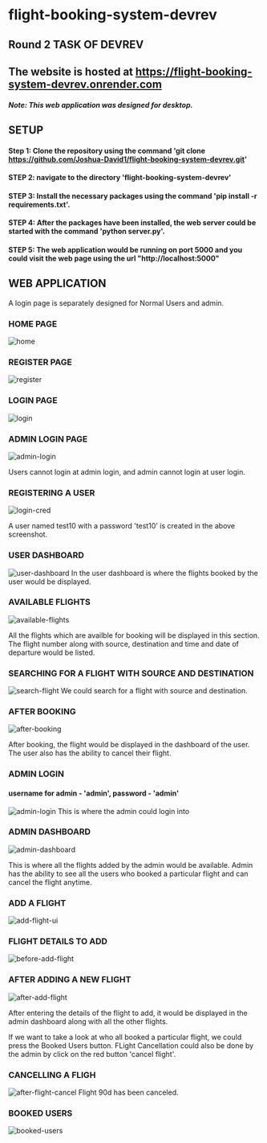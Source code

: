 # flight-booking-system-devrev


## Round 2 TASK OF DEVREV


## The website is hosted at https://flight-booking-system-devrev.onrender.com
##### Note: This web application was designed for desktop.

## SETUP

#### Step 1: Clone the repository using the command 'git clone https://github.com/Joshua-David1/flight-booking-system-devrev.git'
#### STEP 2: navigate to the directory 'flight-booking-system-devrev'
#### STEP 3: Install the necessary packages using the command 'pip install -r requirements.txt'.
#### STEP 4: After the packages have been installed, the web server could be started with the command 'python server.py'.
#### STEP 5: The web application would be running on port 5000 and you could visit the web page using the url "http://localhost:5000"


## WEB APPLICATION

A login page is separately designed for Normal Users and admin.

### HOME PAGE
![home](https://github.com/Joshua-David1/flight-booking-system-devrev/assets/69303816/12b4d232-aa04-4131-ac76-59560ca800e5)
### REGISTER PAGE
![register](https://github.com/Joshua-David1/flight-booking-system-devrev/assets/69303816/74bcb323-6df4-4f36-9621-9a1fccaafa1a)
### LOGIN PAGE
![login](https://github.com/Joshua-David1/flight-booking-system-devrev/assets/69303816/64041dad-12fc-425b-af00-6e6c975cbb9e)
### ADMIN LOGIN PAGE
![admin-login](https://github.com/Joshua-David1/flight-booking-system-devrev/assets/69303816/da8e37d3-39c2-4a47-8c7c-a81638539b3f)

Users cannot login at admin login, and admin cannot login at user login.


### REGISTERING A USER
![login-cred](https://github.com/Joshua-David1/flight-booking-system-devrev/assets/69303816/429ffcb5-9ca4-4cda-8a5c-ebe19dac9f30)

A user named test10 with a password 'test10' is created in the above screenshot.
### USER DASHBOARD
![user-dashboard](https://github.com/Joshua-David1/flight-booking-system-devrev/assets/69303816/a947f378-bb0c-4679-be61-17b304551325)
In the user dashboard is where the flights booked by the user would be displayed.

### AVAILABLE FLIGHTS

![available-flights](https://github.com/Joshua-David1/flight-booking-system-devrev/assets/69303816/629d8cae-ea95-4c25-ae71-2c4b02ae3216)

All the flights which are availble for booking will be displayed in this section.
The flight number along with source, destination and time and date of departure would be listed.

### SEARCHING FOR A FLIGHT WITH SOURCE AND DESTINATION

![search-flight](https://github.com/Joshua-David1/flight-booking-system-devrev/assets/69303816/75b7720a-e8a7-4efe-a6a1-3335ec401702)
 We could search for a flight with source and destination.
 
 ### AFTER BOOKING
 ![after-booking](https://github.com/Joshua-David1/flight-booking-system-devrev/assets/69303816/1416508d-6664-4484-b804-54184a53c8a8)

After booking, the flight would be displayed in the dashboard of the user. The user also has the ability to cancel their flight.

### ADMIN LOGIN

#### username for admin - 'admin', password - 'admin'

![admin-login](https://github.com/Joshua-David1/flight-booking-system-devrev/assets/69303816/2225db21-12c2-4d5f-9007-c388c1e2d998)
This is where the admin could login into

### ADMIN DASHBOARD

![admin-dashboard](https://github.com/Joshua-David1/flight-booking-system-devrev/assets/69303816/9a1b8e2b-f8de-402f-a75d-25f9aaa560fc)

This is where all the flights added by the admin would be available. Admin has the ability to see all the users who booked a particular flight and can cancel the flight anytime.

### ADD A FLIGHT

![add-flight-ui](https://github.com/Joshua-David1/flight-booking-system-devrev/assets/69303816/879e2592-b431-4aac-9a65-3fe6deb30327)


### FLIGHT DETAILS TO ADD

![before-add-flight](https://github.com/Joshua-David1/flight-booking-system-devrev/assets/69303816/9cb493f7-9198-48d1-8ab9-cc535eda7b47)


### AFTER ADDING A NEW FLIGHT

![after-add-flight](https://github.com/Joshua-David1/flight-booking-system-devrev/assets/69303816/8b05f831-5638-4de9-ad7c-ca3912369329)

After entering the details of the flight to add, it would be displayed in the admin dashboard along with all the other flights.


If we want to take a look at who all booked a particular flight, we could press the Booked Users button.
FLight Cancellation could also be done by the admin by click on the red button 'cancel flight'.

### CANCELLING A FLIGH
![after-flight-cancel](https://github.com/Joshua-David1/flight-booking-system-devrev/assets/69303816/a283ab4b-c494-49f9-9bfb-3291b5b47674)
 Flight 90d has been canceled.


### BOOKED USERS

![booked-users](https://github.com/Joshua-David1/flight-booking-system-devrev/assets/69303816/b410bb2b-6e94-47af-80d4-fdd9ea200ff9)





 
